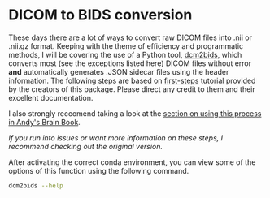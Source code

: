 # DICOM to BIDS conversion
These days there are a lot of ways to convert raw DICOM files into .nii or .nii.gz format. Keeping with the theme of efficiency and programmatic methods, I will be covering the use of a Python tool, [dcm2bids](https://unfmontreal.github.io/Dcm2Bids/), which converts most (see the exceptions listed here) DICOM files without error **and** automatically generates .JSON sidecar files using the header information. The following steps are based on [first-steps](https://unfmontreal.github.io/Dcm2Bids/docs/tutorial/first-steps/) tutorial provided by the creators of this package. Please direct any credit to them and their excellent documentation. 

I also strongly reccomend taking a look at the [section on using this process in Andy's Brain Book](https://andysbrainbook.readthedocs.io/en/latest/OpenScience/OS/BIDS_Overview.html). 

*If you run into issues or want more information on these steps, I recommend checking out the original version.*

After activating the correct conda environment, you can view some of the options of this function using the following command.

```bash
dcm2bids --help
```